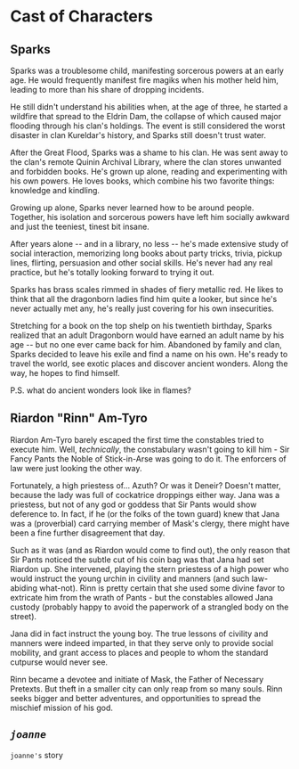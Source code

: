 # Cast of Characters #

## Sparks ##

Sparks was a troublesome child, manifesting sorcerous powers at an early age. He would frequently manifest fire magiks when his mother held him, leading to more than his share of dropping incidents.

He still didn't understand his abilities when, at the age of three, he started a wildfire that spread to the Eldrin Dam, the collapse of which caused major flooding through his clan's holdings. The event is still considered the worst disaster in clan Kureldar's history, and Sparks still doesn't trust water.

After the Great Flood, Sparks was a shame to his clan. He was sent away to the clan's remote Quinin Archival Library, where the clan stores unwanted and forbidden books. He's grown up alone, reading and experimenting with his own powers. He loves books, which combine his two favorite things: knowledge and kindling.

Growing up alone, Sparks never learned how to be around people. Together, his isolation and sorcerous powers have left him socially awkward and just the teeniest, tinest bit insane.

After years alone -- and in a library, no less -- he's made extensive study of social interaction, memorizing long books about party tricks, trivia, pickup lines, flirting, persuasion and other social skills. He's never had any real practice, but he's totally looking forward to trying it out.

Sparks has brass scales rimmed in shades of fiery metallic red. He likes to think that all the dragonborn ladies find him quite a looker, but since he's never actually met any, he's really just covering for his own insecurities.

Stretching for a book on the top shelp on his twentieth birthday, Sparks realized that an adult Dragonborn would have earned an adult name by his age -- but no one ever came back for him. Abandoned by family and clan, Sparks decided to leave his exile and find a name on his own. He's ready to travel the world, see exotic places and discover ancient wonders. Along the way, he hopes to find himself.

P.S. what do ancient wonders look like in flames?

## Riardon "Rinn" Am-Tyro ##

Riardon Am-Tyro barely escaped the first time the constables tried to execute him.  Well, _technically_, the constabulary wasn't going to kill him - Sir Fancy Pants the Noble of Stick-in-Arse was going to do it.  The enforcers of law were just looking the other way.

Fortunately, a high priestess of...  Azuth?  Or was it Deneir?  Doesn't matter, because the lady was full of cockatrice droppings either way.  Jana was a priestess, but not of any god or goddess that Sir Pants would show deference to.  In fact, if he (or the folks of the town guard) knew that Jana was a (proverbial) card carrying member of Mask's clergy, there might have been a fine further disagreement that day.

Such as it was (and as Riardon would come to find out), the only reason that Sir Pants noticed the subtle cut of his coin bag was that Jana had set Riardon up.  She intervened, playing the stern priestess of a high power who would instruct the young urchin in civility and manners (and such law-abiding what-not).  Rinn is pretty certain that she used some divine favor to extricate him from the wrath of Pants - but the constables allowed Jana custody (probably happy to avoid the paperwork of a strangled body on the street).

Jana did in fact instruct the young boy.  The true lessons of civility and manners were indeed imparted, in that they serve only to provide social mobility, and grant access to places and people to whom the standard cutpurse would never see.

Rinn became a devotee and initiate of Mask, the Father of Necessary Pretexts.  But theft in a smaller city can only reap from so many souls.  Rinn seeks bigger and better adventures, and opportunities to spread the mischief mission of his god.

## *`joanne`* ##

`joanne's` story
